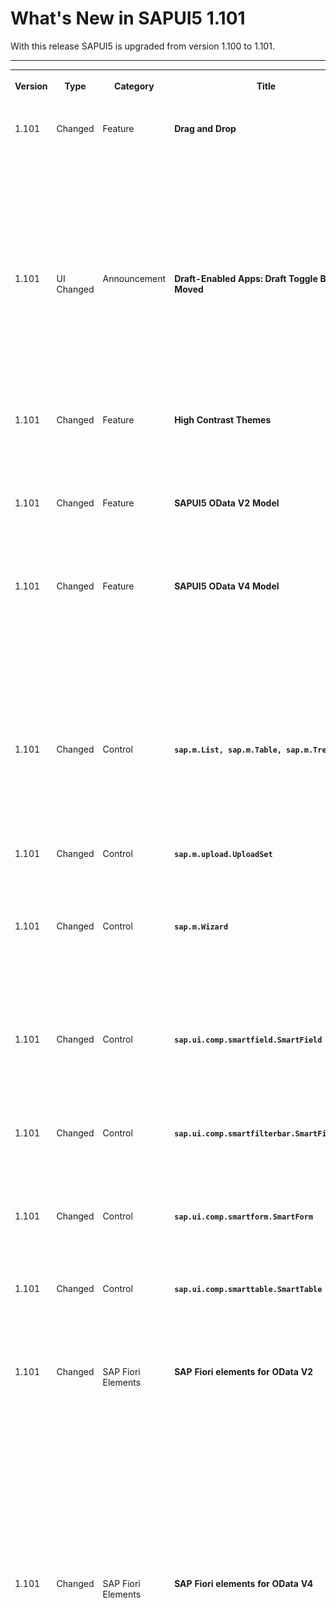 <!-- loio7733b001a3714bbe8bf1bbb524cf1221 -->

# What's New in SAPUI5 1.101

With this release SAPUI5 is upgraded from version 1.100 to 1.101.



** **


<table>
<tr>
<th valign="top">

Version



</th>
<th valign="top">

Type



</th>
<th valign="top">

Category



</th>
<th valign="top">

Title



</th>
<th valign="top">

Description



</th>
<th valign="top">

Action



</th>
<th valign="top">

Available as of



</th>
</tr>
<tr>
<td valign="top">

 1.101 



</td>
<td valign="top">

 Changed 



</td>
<td valign="top">

 Feature 



</td>
<td valign="top">

 **Drag and Drop** 



</td>
<td valign="top">

**Drag and Drop**

We have now enabled drag and drop for use on mobile devices for iOS 15.1 and higher releases and the latest Chrome 98 for Android.

> ### Note:  
> The availability of drag and drop depends on whether the respective browser supports drag and drop.

For more information, see [Drag and Drop](../04_Essentials/drag-and-drop-3ddb6cd.md).

<sub>Changed•Feature•Info Only•1.101</sub>



</td>
<td valign="top">

 Info Only 



</td>
<td valign="top">

2022-04-21



</td>
</tr>
<tr>
<td valign="top">

 1.101 



</td>
<td valign="top">

 UI Changed 



</td>
<td valign="top">

 Announcement 



</td>
<td valign="top">

 **Draft-Enabled Apps: Draft Toggle Button Moved** 



</td>
<td valign="top">

**Draft-Enabled Apps: Draft Toggle Button Moved**

> ### Note:  
> The following information concerns important changes for end users. These changes may require end users to adjust and/or test cases to be adapted, but they won't stop or disrupt software or processes.

To improve the user experience, we've changed the handling of the draft concept in SAP Fiori elements for OData V4. For more information, see the **SAP Fiori elements for OData V4** what's new entry for SAPUI5 version 1.101.

<sub>UI Changed•Announcement•Info Only•1.101</sub>



</td>
<td valign="top">

 Info Only 



</td>
<td valign="top">

2022-04-21



</td>
</tr>
<tr>
<td valign="top">

 1.101 



</td>
<td valign="top">

 Changed 



</td>
<td valign="top">

 Feature 



</td>
<td valign="top">

 **High Contrast Themes** 



</td>
<td valign="top">

**High Contrast Themes**

We have prevented the overwriting of the high contrast setting of Windows for all SAPUI5 themes when using Chrome and Edge browsers.

<sub>Changed•Feature•Info Only•1.101</sub>



</td>
<td valign="top">

 Info Only 



</td>
<td valign="top">

2022-04-21



</td>
</tr>
<tr>
<td valign="top">

 1.101 



</td>
<td valign="top">

 Changed 



</td>
<td valign="top">

 Feature 



</td>
<td valign="top">

 **SAPUI5 OData V2 Model** 



</td>
<td valign="top">

**SAPUI5 OData V2 Model**

The new `sap.ui.model.odata.v2.Context#delete` method deletes a binding's `Context` irrespective of its status, including inactive, transient, and persisted contexts.For more information, see the [API Reference](https://ui5.sap.com/#/api/sap.ui.model.odata.v2.Context%23methods/delete).

<sub>Changed•Feature•Info Only•1.101</sub>



</td>
<td valign="top">

 Info Only 



</td>
<td valign="top">

2022-04-21



</td>
</tr>
<tr>
<td valign="top">

 1.101 



</td>
<td valign="top">

 Changed 



</td>
<td valign="top">

 Feature 



</td>
<td valign="top">

 **SAPUI5 OData V4 Model** 



</td>
<td valign="top">

**SAPUI5 OData V4 Model**

The new version of the SAPUI5 OData V4 model introduces the following features:

-   We now support the setting of a different binding context for a relative list binding with transient contexts.

-   `sap.ui.model.odata.v4.AnnotationHelper#format` now evaluates the `com.sap.vocabularies.common.v1.Timezone` annotation of properties of the `Edm.DateTimeOffset` type. A composite binding with an `sap.ui.model.odata.type.DateTimeWithTimezone` type is generated, showing the date/time and the time zone. For more information, see [AnnotationHelper](../04_Essentials/meta-model-for-odata-v4-7f29fb3.md#loio7f29fb3ce5964d8090038a9d3cdf5060__section_AnnoHelp).

-   We provide a new sample application that demonstrates how data in different controls can be kept in sync. The application also shows important aspects of consuming a draft-enabled back-end service.For more information, see the [Sample](https://ui5.sap.com/#/entity/sap.ui.model.odata.v4.ODataModel/sample/sap.ui.core.sample.odata.v4.Draft).


<sub>Changed•Feature•Info Only•1.101</sub>



</td>
<td valign="top">

 Info Only 



</td>
<td valign="top">

2022-04-21



</td>
</tr>
<tr>
<td valign="top">

 1.101 



</td>
<td valign="top">

 Changed 



</td>
<td valign="top">

 Control 



</td>
<td valign="top">

 **`sap.m.List, sap.m.Table, sap.m.Tree`** 



</td>
<td valign="top">

**`sap.m.List, sap.m.Table, sap.m.Tree`**

For better user experience with a more visual approach and a more conversational tone, these tables can now use another control, for example, the `sap.m.IllustratedMessage` control, based on the new `noData` aggregation. This control can be used if no data is available for a table. For more information, see the [API Reference for the `noData` aggregation](https://ui5.sap.com/#/api/sap.m.ListBase) and the [API Reference for `IllustratedMessage`](https://ui5.sap.com/#/api/sap.m.IllustratedMessage). 

<sub>Changed•Control•Info Only•1.101</sub>



</td>
<td valign="top">

 Info Only 



</td>
<td valign="top">

2022-04-21



</td>
</tr>
<tr>
<td valign="top">

 1.101 



</td>
<td valign="top">

 Changed 



</td>
<td valign="top">

 Control 



</td>
<td valign="top">

 **`sap.m.upload.UploadSet`** 



</td>
<td valign="top">

**`sap.m.upload.UploadSet`**

You can now sort, group, and filter the items within `UploadSet`.For more information, see the [API Reference](https://ui5.sap.com/#/api/sap.m.upload.UploadSet) and the [Samples](https://ui5.sap.com/#/entity/sap.m.upload.UploadSet).

<sub>Changed•Control•Info Only•1.101</sub>



</td>
<td valign="top">

 Info Only 



</td>
<td valign="top">

2022-04-21



</td>
</tr>
<tr>
<td valign="top">

 1.101 



</td>
<td valign="top">

 Changed 



</td>
<td valign="top">

 Control 



</td>
<td valign="top">

 **`sap.m.Wizard`** 



</td>
<td valign="top">

**`sap.m.Wizard`**

-   We have introduced the `navigationChange` event. It is fired when the current visible step is changed by either tapping on the `sap.m.WizardProgressNavigator` or scrolling through the steps. For more information, see the [API Reference](https://ui5.sap.com/#/api/sap.m.Wizard) and the [Sample](https://ui5.sap.com/#/entity/sap.m.Wizard/sample/sap.m.sample.WizardSingleStep). 

-   We have also removed the experimental flag for the `sap.m.WizardRenderMode` property. For more information, see the [API Reference](https://ui5.sap.com/#/api/sap.m.WizardRenderMode).


<sub>Changed•Control•Info Only•1.101</sub>



</td>
<td valign="top">

 Info Only 



</td>
<td valign="top">

2022-04-21



</td>
</tr>
<tr>
<td valign="top">

 1.101 



</td>
<td valign="top">

 Changed 



</td>
<td valign="top">

 Control 



</td>
<td valign="top">

 **`sap.ui.comp.smartfield.SmartField`** 



</td>
<td valign="top">

**`sap.ui.comp.smartfield.SmartField`**

`SmartField` can now show an empty indicator when the field in display mode doesn't contain a value. Until now, this was only possible when `SmartField` was used within a `SmartForm`. To see the empty indicator when you use `SmartField` standalone, you need to add the `sapMShowEmpty-CTX` context class to one of its parents. For more information, see the [API Reference](https://ui5.sap.com/#/api/sap.ui.comp.smartfield.SmartField%23faq).

<sub>Changed•Control•Info Only•1.101</sub>



</td>
<td valign="top">

 Info Only 



</td>
<td valign="top">

2022-04-21



</td>
</tr>
<tr>
<td valign="top">

 1.101 



</td>
<td valign="top">

 Changed 



</td>
<td valign="top">

 Control 



</td>
<td valign="top">

 **`sap.ui.comp.smartfilterbar.SmartFilterBar`** 



</td>
<td valign="top">

**`sap.ui.comp.smartfilterbar.SmartFilterBar`**

Users can now rearrange the filters in the *Adapt Filters* dialog. With this improvement, the option to rearrange the filters is shown if filter items are available. For more information, see the [API Reference](https://ui5.sap.com/#/api/sap.ui.comp.smartfilterbar.SmartFilterBar) and the [Sample](https://ui5.sap.com/#/entity/sap.ui.comp.smartfilterbar.SmartFilterBar/sample/sap.ui.comp.sample.smartfilterbar.example1).

<sub>Changed•Control•Info Only•1.101</sub>



</td>
<td valign="top">

 Info Only 



</td>
<td valign="top">

2022-04-21



</td>
</tr>
<tr>
<td valign="top">

 1.101 



</td>
<td valign="top">

 Changed 



</td>
<td valign="top">

 Control 



</td>
<td valign="top">

 **`sap.ui.comp.smartform.SmartForm`** 



</td>
<td valign="top">

**`sap.ui.comp.smartform.SmartForm`**

The `SemanticGroupElement` control now supports currency and unit of measure smart fields.

<sub>Changed•Control•Info Only•1.101</sub>



</td>
<td valign="top">

 Info Only 



</td>
<td valign="top">

2022-04-21



</td>
</tr>
<tr>
<td valign="top">

 1.101 



</td>
<td valign="top">

 Changed 



</td>
<td valign="top">

 Control 



</td>
<td valign="top">

 **`sap.ui.comp.smarttable.SmartTable`** 



</td>
<td valign="top">

**`sap.ui.comp.smarttable.SmartTable`**

We have improved the usability of the [Show Details\]/[Hide Details\] buttons and adapted the buttons and tooltips based on the SAP Fiori design guidelines. For more information, see the [API Reference](https://ui5.sap.com/#/api/sap.ui.comp.smarttable.SmartTable%23methods/getShowDetailsButton) and the [Sample](https://ui5.sap.com/#/entity/sap.ui.comp.smarttable.SmartTable/sample/sap.ui.comp.sample.smarttable.mtableShowDetails).

<sub>Changed•Control•Info Only•1.101</sub>



</td>
<td valign="top">

 Info Only 



</td>
<td valign="top">

2022-04-21



</td>
</tr>
<tr>
<td valign="top">

 1.101 



</td>
<td valign="top">

 Changed 



</td>
<td valign="top">

 SAP Fiori Elements 



</td>
<td valign="top">

 **SAP Fiori elements for OData V2** 



</td>
<td valign="top">

**SAP Fiori elements for OData V2**

The following changes and new features are available for SAP Fiori elements for OData V2:

-   Partial processing is now supported in the mass edit dialog. Also, apps can add custom fields to the mass edit dialog. For more information, see [Adding a Custom ViewExtension in the Mass Edit Dialog](../06_SAP_Fiori_Elements/adding-a-custom-viewextension-in-the-mass-edit-dialog-fd26fee.md).

-   You can now display addresses in the contact facet. For more information, see [Adding a Contact Facet](../06_SAP_Fiori_Elements/adding-a-contact-facet-a6a8c0c.md).

-   You can now enable scrollable containers in the object page header, with improved facet order in the desktop screens. For more information, see [Header Facets](../06_SAP_Fiori_Elements/header-facets-17dbd5b.md).

-   We now support custom message strips in the list report and the analytical list page tables. For more information, see [Adding a Custom Message Strip to List Report, Analytical List Page and Object Page Tables](../06_SAP_Fiori_Elements/adding-a-custom-message-strip-to-list-report-analytical-list-page-and-object-page-tables-0fdbefb.md).

-   The variant name now gets stored and restored from the `iAppState` when it is in a clean state. For more information, see [Store/Restore the Application State](../06_SAP_Fiori_Elements/store-restore-the-application-state-46bf248.md).


<sub>Changed•SAP Fiori Elements•Info Only•1.101</sub>



</td>
<td valign="top">

 Info Only 



</td>
<td valign="top">

2022-04-21



</td>
</tr>
<tr>
<td valign="top">

 1.101 



</td>
<td valign="top">

 Changed 



</td>
<td valign="top">

 SAP Fiori Elements 



</td>
<td valign="top">

 **SAP Fiori elements for OData V4** 



</td>
<td valign="top">

**SAP Fiori elements for OData V4**

The following changes and new features are available for SAP Fiori elements for OData V4:

-   When you're using the flexible column layout and switch to edit mode, the subobject page is now kept open. For more information, see [Enabling the Flexible Column Layout](../06_SAP_Fiori_Elements/enabling-the-flexible-column-layout-e762257.md).

-   We've enhanced the `Table` building block to support the `isSearchable` property. For more information, see [Building Blocks](../06_SAP_Fiori_Elements/building-blocks-24c1304.md).

-   We've changed the handling of the draft concept in SAP Fiori elements for OData V4, which results in the following UI changes:

    -   When users edit an object page, we've changed how they switch between the draft and the saved version of a document, to make it more intuitive.

        Until now, when working with the draft version of the document the user could switch to the saved version using the following button:

         ![](images/Object_page_-_draft_version_of_the_object_is_shown_using_button_text_Display_Saved_Version_6337dc4.png) 

        Likewise, when working with the saved version of the document the user could switch to the draft using the following button:

         ![](images/Object_page_-_saved_version_of_the_object_is_shown_using_button_text_Return_to_Draft_8556812.png) 

        As of SAPUI5 1.101, when working with the draft version of the document the user can switch to the saved version using the following popover:

         ![](images/Object_page_new_concept_-_draft_version_of_the_object_is_shown_using_button_text_Draft_0971995.png) 

        Likewise, when working with the saved version of the document the user can switch to the draft version:

         ![](images/Object_page_new_concept_-_saved_version_of_the_object_is_displayed_746ff83.png) 

        The highlighting and labels clearly indicate which version the user is currently working on.

    -   We've changed the dialog for handling draft changes, for example in case of navigation, to better explain the available options.

        Until now we showed the following confirmation dialog:

         ![](images/Object_page_new_concept_-_Draft_toggling_Warning_confirmation_dialog_in_old_version_457b83f.png) 

        As of SAPUI5 1.101 we're showing the following confirmation dialog with the new default action *Save*:

         ![](images/Object_page_new_concept_-_Draft_toggling_Warning_confirmation_dialog_in_new_version_70024f1.png) 


    For more information, see [Toggling Between Draft and Saved Values](../06_SAP_Fiori_Elements/toggling-between-draft-and-saved-values-fd3950a.md).

-   We've replaced some keys that can be overridden by application developers using the custom i18n file approach. If you're using any of the deprecated keys in the application resource bundles, replace them with the new ones.

    **Changed i18n Keys**


    <table>
    <tr>
    <th valign="top">

    Deprecated Key


    
    </th>
    <th valign="top">

    New Key


    
    </th>
    </tr>
    <tr>
    <td valign="top">

    T\_OP\_TABLE\_AND\_CHART\_NO\_DATA\_TEXT


    
    </td>
    <td valign="top">

    T\_TABLE\_AND\_CHART\_NO\_DATA\_TEXT


    
    </td>
    </tr>
    <tr>
    <td valign="top">

    T\_OP\_TABLE\_AND\_CHART\_NO\_DATA\_TEXT\_WITH\_FILTER


    
    </td>
    <td valign="top">

    T\_TABLE\_AND\_CHART\_NO\_DATA\_TEXT\_WITH\_FILTER


    
    </td>
    </tr>
    <tr>
    <td valign="top">

    M\_OP\_TABLE\_AND\_CHART\_NO\_DATA\_TEXT\_WITH\_FILTER\_MULTI\_VIEW


    
    </td>
    <td valign="top">

    M\_TABLE\_AND\_CHART\_NO\_DATA\_TEXT\_MULTI\_VIEW


    
    </td>
    </tr>
    <tr>
    <td valign="top">

    M\_OP\_TABLE\_AND\_CHART\_OP\_NO\_FILTERS\_NO\_DATA\_TEXT


    
    </td>
    <td valign="top">

    M\_TABLE\_AND\_CHART\_NO\_FILTERS\_NO\_DATA\_TEXT


    
    </td>
    </tr>
    </table>
    
    For more information, see [Localization of UI Texts](../06_SAP_Fiori_Elements/localization-of-ui-texts-b8cb649.md).

-   SAP Fiori elements for OData V4 now also supports charts in draft-enabled entity sets. For more information, see [Configuring Charts](../06_SAP_Fiori_Elements/configuring-charts-653ed0f.md).

-   SAP Fiori elements for OData V4 applications can now use extension APIs to execute custom code before the standard functionality of SAP Fiori elements for OData V4 is triggered. For more information, see [Using Custom Code Before Standard Operations](../06_SAP_Fiori_Elements/using-custom-code-before-standard-operations-877e5ff.md).

-   The filter bar of the value help is now expanded under certain conditions. For more information, see the *Filter Fields Within the Value Help Dialog* section in [Field Help](../06_SAP_Fiori_Elements/field-help-a5608ea.md).

-   You can now specify a timezone for a `DateTimeOffset` field. For more information, see [Field Help](../06_SAP_Fiori_Elements/field-help-a5608ea.md).


<sub>Changed•SAP Fiori Elements•Info Only•1.101</sub>



</td>
<td valign="top">

 Info Only 



</td>
<td valign="top">

2022-04-21



</td>
</tr>
</table>

**Related Information**  


[What's New in SAPUI5 1.110](what-s-new-in-sapui5-1-110-71a855c.md "With this release SAPUI5 is upgraded from version 1.109 to 1.110.")

[What's New in SAPUI5 1.109](what-s-new-in-sapui5-1-109-3264bd2.md "With this release SAPUI5 is upgraded from version 1.108 to 1.109.")

[What's New in SAPUI5 1.108](what-s-new-in-sapui5-1-108-66e33f0.md "With this release SAPUI5 is upgraded from version 1.107 to 1.108.")

[What's New in SAPUI5 1.107](what-s-new-in-sapui5-1-107-d4ff916.md "With this release SAPUI5 is upgraded from version 1.106 to 1.107.")

[What's New in SAPUI5 1.106](what-s-new-in-sapui5-1-106-5b497b0.md "With this release SAPUI5 is upgraded from version 1.105 to 1.106.")

[What's New in SAPUI5 1.105](what-s-new-in-sapui5-1-105-4d6c00e.md "With this release SAPUI5 is upgraded from version 1.104 to 1.105.")

[What's New in SAPUI5 1.104](what-s-new-in-sapui5-1-104-69e567c.md "With this release SAPUI5 is upgraded from version 1.103 to 1.104.")

[What's New in SAPUI5 1.103](what-s-new-in-sapui5-1-103-0e98c76.md "With this release SAPUI5 is upgraded from version 1.102 to 1.103.")

[What's New in SAPUI5 1.102](what-s-new-in-sapui5-1-102-f038c99.md "With this release SAPUI5 is upgraded from version 1.101 to 1.102.")

[What's New in SAPUI5 1.100](what-s-new-in-sapui5-1-100-27dec1d.md "With this release SAPUI5 is upgraded from version 1.99 to 1.100.")

[What's New in SAPUI5 1.99](what-s-new-in-sapui5-1-99-4f35848.md "With this release SAPUI5 is upgraded from version 1.98 to 1.99.")

[What's New in SAPUI5 1.98](what-s-new-in-sapui5-1-98-d9f16f2.md "With this release SAPUI5 is upgraded from version 1.97 to 1.98.")

[What's New in SAPUI5 1.97](what-s-new-in-sapui5-1-97-fa0e282.md "With this release SAPUI5 is upgraded from version 1.96 to 1.97.")

[What's New in SAPUI5 1.96](what-s-new-in-sapui5-1-96-7a9269f.md "With this release SAPUI5 is upgraded from version 1.95 to 1.96.")

[What's New in SAPUI5 1.95](what-s-new-in-sapui5-1-95-a1aea67.md "With this release SAPUI5 is upgraded from version 1.94 to 1.95.")

[What's New in SAPUI5 1.94](what-s-new-in-sapui5-1-94-c40f1e6.md "With this release SAPUI5 is upgraded from version 1.93 to 1.94.")

[What's New in SAPUI5 1.93](what-s-new-in-sapui5-1-93-f273340.md "With this release SAPUI5 is upgraded from version 1.92 to 1.93.")

[What's New in SAPUI5 1.92](what-s-new-in-sapui5-1-92-1ef345d.md "With this release SAPUI5 is upgraded from version 1.91 to 1.92.")

[What's New in SAPUI5 1.91](what-s-new-in-sapui5-1-91-0a2bd79.md "With this release SAPUI5 is upgraded from version 1.90 to 1.91.")

[What's New in SAPUI5 1.90](what-s-new-in-sapui5-1-90-91c10c2.md "With this release SAPUI5 is upgraded from version 1.89 to 1.90.")

[What's New in SAPUI5 1.89](what-s-new-in-sapui5-1-89-e56cddc.md "With this release SAPUI5 is upgraded from version 1.88 to 1.89.")

[What's New in SAPUI5 1.88](what-s-new-in-sapui5-1-88-e15a206.md "With this release SAPUI5 is upgraded from version 1.87 to 1.88.")

[What's New in SAPUI5 1.87](what-s-new-in-sapui5-1-87-b506da7.md "With this release SAPUI5 is upgraded from version 1.86 to 1.87.")

[What's New in SAPUI5 1.86](what-s-new-in-sapui5-1-86-4c1c959.md "With this release SAPUI5 is upgraded from version 1.85 to 1.86.")

[What's New in SAPUI5 1.85](what-s-new-in-sapui5-1-85-1d18eb5.md "With this release SAPUI5 is upgraded from version 1.84 to 1.85.")

[What's New in SAPUI5 1.84](what-s-new-in-sapui5-1-84-dc76640.md "With this release SAPUI5 is upgraded from version 1.82 to 1.84.")

[What's New in SAPUI5 1.82](what-s-new-in-sapui5-1-82-3a8dd13.md "With this release SAPUI5 is upgraded from version 1.81 to 1.82.")

[What's New in SAPUI5 1.81](what-s-new-in-sapui5-1-81-f5e2a21.md "With this release SAPUI5 is upgraded from version 1.80 to 1.81.")

[What's New in SAPUI5 1.80](what-s-new-in-sapui5-1-80-8cee506.md "With this release SAPUI5 is upgraded from version 1.79 to 1.80.")

[What's New in SAPUI5 1.79](what-s-new-in-sapui5-1-79-99c4cdc.md "With this release SAPUI5 is upgraded from version 1.78 to 1.79.")

[What's New in SAPUI5 1.78](what-s-new-in-sapui5-1-78-f09b63e.md "With this release SAPUI5 is upgraded from version 1.77 to 1.78.")

[What's New in SAPUI5 1.77](what-s-new-in-sapui5-1-77-c46b439.md "With this release SAPUI5 is upgraded from version 1.76 to 1.77.")

[What's New in SAPUI5 1.76](what-s-new-in-sapui5-1-76-aad03b5.md "With this release SAPUI5 is upgraded from version 1.75 to 1.76.")

[What's New in SAPUI5 1.75](what-s-new-in-sapui5-1-75-5cbb62d.md "With this release SAPUI5 is upgraded from version 1.74 to 1.75.")

[What's New in SAPUI5 1.74](what-s-new-in-sapui5-1-74-c22208a.md "With this release SAPUI5 is upgraded from version 1.73 to 1.74.")

[What's New in SAPUI5 1.73](what-s-new-in-sapui5-1-73-231dd13.md "With this release SAPUI5 is upgraded from version 1.72 to 1.73.")

[What's New in SAPUI5 1.72](what-s-new-in-sapui5-1-72-521cad9.md "With this release SAPUI5 is upgraded from version 1.71 to 1.72.")

[What's New in SAPUI5 1.71](what-s-new-in-sapui5-1-71-a93a6a3.md "With this release SAPUI5 is upgraded from version 1.70 to 1.71.")

[What's New in SAPUI5 1.70](what-s-new-in-sapui5-1-70-f073d69.md "With this release SAPUI5 is upgraded from version 1.69 to 1.70.")

[What's New in SAPUI5 1.69](what-s-new-in-sapui5-1-69-89a18bd.md "With this release SAPUI5 is upgraded from version 1.68 to 1.69.")

[What's New in SAPUI5 1.68](what-s-new-in-sapui5-1-68-f94bf93.md "With this release SAPUI5 is upgraded from version 1.67 to 1.68.")

[What's New in SAPUI5 1.67](what-s-new-in-sapui5-1-67-a6b1472.md "With this release SAPUI5 is upgraded from version 1.66 to 1.67.")

[What's New in SAPUI5 1.66](what-s-new-in-sapui5-1-66-c9896e9.md "With this release SAPUI5 is upgraded from version 1.65 to 1.66.")

[What's New in SAPUI5 1.65](what-s-new-in-sapui5-1-65-0f5acfd.md "With this release SAPUI5 is upgraded from version 1.64 to 1.65.")

[What's New in SAPUI5 1.64](what-s-new-in-sapui5-1-64-0e30822.md "With this release SAPUI5 is upgraded from version 1.63 to 1.64.")

[What's New in SAPUI5 1.63](what-s-new-in-sapui5-1-63-e8d9da7.md "With this release SAPUI5 is upgraded from version 1.62 to 1.63.")

[What's New in SAPUI5 1.62](what-s-new-in-sapui5-1-62-771f4d5.md "With this release SAPUI5 is upgraded from version 1.61 to 1.62.")

[What's New in SAPUI5 1.61](what-s-new-in-sapui5-1-61-d991552.md "With this release SAPUI5 is upgraded from version 1.60 to 1.61.")

[What's New in SAPUI5 1.60](what-s-new-in-sapui5-1-60-5a0e1f7.md "With this release SAPUI5 is upgraded from version 1.58 to 1.60.")

[What's New in SAPUI5 1.58](what-s-new-in-sapui5-1-58-7c927aa.md "With this release SAPUI5 is upgraded from version 1.56 to 1.58.")

[What's New in SAPUI5 1.56](what-s-new-in-sapui5-1-56-108b7fd.md "With this release SAPUI5 is upgraded from version 1.54 to 1.56.")

[What's New in SAPUI5 1.54](what-s-new-in-sapui5-1-54-c838330.md "With this release SAPUI5 is upgraded from version 1.52 to 1.54.")

[What's New in SAPUI5 1.52](what-s-new-in-sapui5-1-52-849e1b6.md "With this release SAPUI5 is upgraded from version 1.50 to 1.52.")

[What's New in SAPUI5 1.50](what-s-new-in-sapui5-1-50-759e9f3.md "With this release SAPUI5 is upgraded from version 1.48 to 1.50.")

[What's New in SAPUI5 1.48](what-s-new-in-sapui5-1-48-fa1efac.md "With this release SAPUI5 is upgraded from version 1.46 to 1.48.")

[What's New in SAPUI5 1.46](what-s-new-in-sapui5-1-46-6307539.md "With this release SAPUI5 is upgraded from version 1.44 to 1.46.")

[What's New in SAPUI5 1.44](what-s-new-in-sapui5-1-44-a0cb7a0.md "With this release SAPUI5 is upgraded from version 1.42 to 1.44.")

[What's New in SAPUI5 1.42](what-s-new-in-sapui5-1-42-468b05d.md "With this release SAPUI5 is upgraded from version 1.40 to 1.42.")

[What's New in SAPUI5 1.40](what-s-new-in-sapui5-1-40-fbab50e.md "With this release SAPUI5 is upgraded from version 1.38 to 1.40.")

[What's New in SAPUI5 1.38](what-s-new-in-sapui5-1-38-f218918.md "With this release SAPUI5 is upgraded from version 1.36 to 1.38.")

